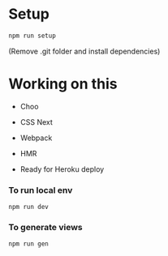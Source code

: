 # Setup
```sh
npm run setup
```
(Remove .git folder and install dependencies)

# Working on this

- Choo
- CSS Next
- Webpack
- HMR

- Ready for Heroku deploy


### To run local env

```
npm run dev
```

### To generate views

```
npm run gen
```
